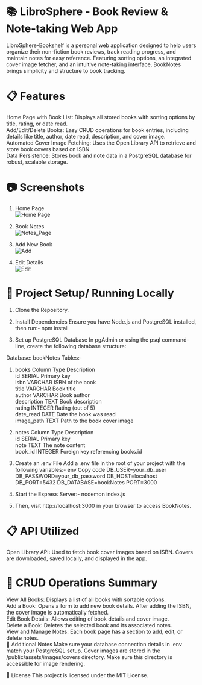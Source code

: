 # 📚 LibroSphere - Book Review & Note-taking Web App
LibroSphere-Bookshelf is a personal web application designed to help users organize their non-fiction book reviews, track reading progress, and maintain notes for easy reference. Featuring sorting options, an integrated cover image fetcher, and an intuitive note-taking interface, BookNotes brings simplicity and structure to book tracking.

# 📋 Features
Home Page with Book List: Displays all stored books with sorting options by title, rating, or date read.<br>
Add/Edit/Delete Books: Easy CRUD operations for book entries, including details like title, author, date read, description, and cover image.<br>
Automated Cover Image Fetching: Uses the Open Library API to retrieve and store book covers based on ISBN.<br>
Data Persistence: Stores book and note data in a PostgreSQL database for robust, scalable storage.

# 📷 Screenshots
1. Home Page<br>
![Home Page](public/assets/ss/Homepg.png)

2. Book Notes<br>
![Notes_Page](public/assets/ss/Detail.png)

3. Add New Book<br>
![Add](public/assets/ss/Add.png)

4. Edit Details<br>
![Edit](public/assets/ss/Edit.png)

# 🚀 Project Setup/ Running Locally
1. Clone the Repository.

2. Install Dependencies
Ensure you have Node.js and PostgreSQL installed, then run:-
npm install

3. Set up PostgreSQL Database
In pgAdmin or using the psql command-line, create the following database structure:

Database: bookNotes
Tables:-
1. books
Column	Type	Description<br>
id	SERIAL	Primary key<br>
isbn	VARCHAR	ISBN of the book<br>
title	VARCHAR	Book title<br>
author	VARCHAR	Book author<br>
description	TEXT	Book description<br>
rating	INTEGER	Rating (out of 5)<br>
date_read	DATE	Date the book was read<br>
image_path	TEXT	Path to the book cover image

2. notes
Column	Type	Description<br>
id	SERIAL	Primary key<br>
note	TEXT	The note content<br>
book_id	INTEGER	Foreign key referencing books.id

4. Create an .env File
Add a .env file in the root of your project with the following variables:-
env
Copy code
DB_USER=your_db_user
DB_PASSWORD=your_db_password
DB_HOST=localhost
DB_PORT=5432
DB_DATABASE=bookNotes
PORT=3000

5. Start the Express Server:-
nodemon index.js

6. Then, visit http://localhost:3000 in your browser to access BookNotes.

# 📋 API Utilized
Open Library API: Used to fetch book cover images based on ISBN. Covers are downloaded, saved locally, and displayed in the app.

# 🔄 CRUD Operations Summary
View All Books: Displays a list of all books with sortable options.<br>
Add a Book: Opens a form to add new book details. After adding the ISBN, the cover image is automatically fetched.<br>
Edit Book Details: Allows editing of book details and cover image.<br>
Delete a Book: Deletes the selected book and its associated notes.<br>
View and Manage Notes: Each book page has a section to add, edit, or delete notes.<br>
🔧 Additional Notes
Make sure your database connection details in .env match your PostgreSQL setup.
Cover images are stored in the /public/assets/images/covers directory. Make sure this directory is accessible for image rendering.


🔗 License
This project is licensed under the MIT License.


